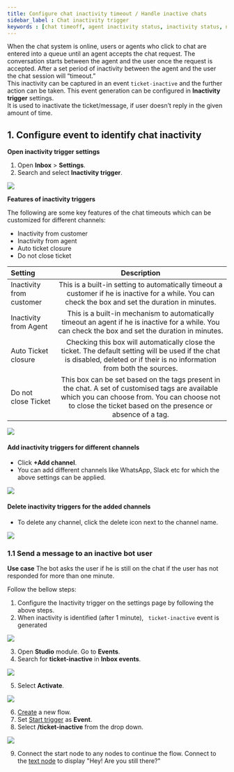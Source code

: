 ```yaml
---
title: Configure chat inactivity timeout / Handle inactive chats 
sidebar_label : Chat inactivity trigger
keywords : [chat timeoff, agent inactivity status, inactivity status, no agent reply, no user reply]
---
```


When the chat system is online, users or agents who click to chat are entered into a queue until an agent accepts the chat request. The conversation starts between the agent and the user once the request is accepted. After a set period of inactivity between the agent and the user the chat session will “timeout.”    
This inactivity can be captured in an event ```ticket-inactive``` and the further action can be taken. This event generation can be configured in **Inactivity trigger** settings.    
It is used to inactivate the ticket/message, if user doesn’t reply in the given amount of time.   

## 1. Configure event to identify chat inactivity 


**Open inactivity trigger settings**

1. Open **Inbox** > **Settings**. 
2. Search and select **Inactivity trigger**. 


![](https://i.imgur.com/zw6AOj5.jpg)

**Features of inactivity triggers** 


The following are some key features of the chat timeouts which can be customized for different channels: 

- Inactivity from customer
- Inactivity from agent
- Auto ticket closure
- Do not close ticket

| Setting | Description |
|:-------- |:--------:|
| Inactivity from customer | This is a built-in setting to automatically timeout a customer if he is inactive for a while. You can check the box and set the duration in minutes.   |
| Inactivity from Agent    | This is a built-in mechanism to automatically timeout an agent if he is inactive for a while. You can check the box and set the duration in minutes. |
| Auto Ticket closure | Checking this box will automatically close the ticket. The default setting will be used if the chat is disabled, deleted or if their is no information from both the sources. |
| Do not close Ticket | This box can be set based on the tags present in the chat. A set of customised tags are available which you can choose from. You can choose not to close the ticket based on the presence or absence of a tag.|

![](https://i.imgur.com/uLBwAMk.png)

#### Add inactivity triggers for different channels

- Click **+Add channel**. 
- You can add different channels like WhatsApp, Slack etc for which the above settings can be applied.

![](https://i.imgur.com/fGl18Fz.png)

#### Delete inactivity triggers for the added channels

- To delete any channel, click the delete icon next to the channel name. 

![](https://i.imgur.com/DNCooqE.png)




### 1.1 Send a message to an inactive bot user

**Use case** 
The bot asks the user if he is still on the chat if the user has not responded for more than one minute. 

Follow the bellow steps: 

1. Configure the Inactivity trigger on the settings page by following the above steps. 
2. When inactivity is identified (after 1 minute), ``` ticket-inactive``` event is generated

![](https://i.imgur.com/mkNjqbX.png)

3. Open **Studio** module. Go to **Events**. 
4. Search for **ticket-inactive** in **Inbox events**. 


![](https://i.imgur.com/ja4aikO.png)

5. Select **Activate**. 

![](https://i.imgur.com/Vln2xiw.png)

6. [Create](https://docs.yellow.ai/docs/platform_concepts/studio/build/Flows/journeys#2-create-a-flow) a new flow. 
7. Set [Start trigger](https://docs.yellow.ai/docs/platform_concepts/studio/build/Flows/configureflow) as **Event**.
8. Select **/ticket-inactive** from the drop down.

![](https://i.imgur.com/DqNDhjY.png)

9. Connect the start node to any nodes to continue the flow. Connect to the [text node](https://docs.yellow.ai/docs/platform_concepts/studio/build/nodes/message-nodes#1-text) to display "Hey! Are you still there?"

